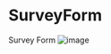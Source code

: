 # SurveyForm
Survey Form
![image](https://github.com/Anitha-0001/SurveyForm/assets/68474244/984f6700-f947-48fe-bebf-1363596aa04a)
